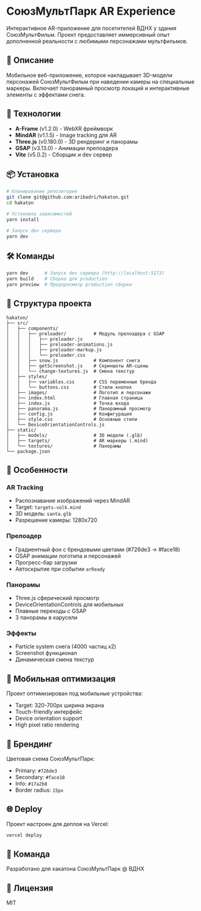 # СоюзМультПарк AR Experience

Интерактивное AR-приложение для посетителей ВДНХ у здания СоюзМультФильм. Проект предоставляет иммерсивный опыт дополненной реальности с любимыми персонажами мультфильмов.

## 🎯 Описание

Мобильное веб-приложение, которое накладывает 3D-модели персонажей СоюзМультФильм при наведении камеры на специальные маркеры. Включает панорамный просмотр локаций и интерактивные элементы с эффектами снега.

## 🚀 Технологии

- **A-Frame** (v1.2.0) - WebXR фреймворк
- **MindAR** (v1.1.5) - Image tracking для AR
- **Three.js** (v0.180.0) - 3D рендеринг и панорамы
- **GSAP** (v3.13.0) - Анимации прелоадера
- **Vite** (v5.0.2) - Сборщик и dev сервер

## 📦 Установка

```bash
# Клонирование репозитория
git clone git@github.com:aribadri/hakaton.git
cd hakaton

# Установка зависимостей
yarn install

# Запуск dev сервера
yarn dev
```

## 🛠️ Команды

```bash
yarn dev      # Запуск dev сервера (http://localhost:5173)
yarn build    # Сборка для production
yarn preview  # Предпросмотр production сборки
```

## 📁 Структура проекта

```
hakaton/
├── src/
│   ├── components/
│   │   ├── preloader/          # Модуль прелоадера с GSAP
│   │   │   ├── preloader.js
│   │   │   ├── preloader-animations.js
│   │   │   ├── preloader-markup.js
│   │   │   └── preloader.css
│   │   ├── snow.js             # Компонент снега
│   │   ├── getScreenshot.js    # Скриншоты AR-сцены
│   │   └── change-textures.js  # Смена текстур
│   ├── styles/
│   │   ├── variables.css       # CSS переменные бренда
│   │   └── buttons.css         # Стили кнопок
│   ├── images/                 # Логотип и персонажи
│   ├── index.html              # Главная страница
│   ├── index.js                # Точка входа
│   ├── panorama.js             # Панорамный просмотр
│   ├── config.js               # Конфигурация
│   ├── style.css               # Основные стили
│   └── DeviceOrientationControls.js
├── static/
│   ├── models/                 # 3D модели (.glb)
│   ├── targets/                # AR маркеры (.mind)
│   └── textures/               # Панорамы
└── package.json
```

## 🎨 Особенности

### AR Tracking
- Распознавание изображений через MindAR
- Target: `targets-volk.mind`
- 3D модель: `santa.glb`
- Разрешение камеры: 1280x720

### Прелоадер
- Градиентный фон с брендовыми цветами (#726de3 → #face18)
- GSAP анимации логотипа и персонажей
- Прогресс-бар загрузки
- Автоскрытие при событии `arReady`

### Панорамы
- Three.js сферический просмотр
- DeviceOrientationControls для мобильных
- Плавные переходы с GSAP
- 3 панорамы в карусели

### Эффекты
- Particle system снега (4000 частиц x2)
- Screenshot функционал
- Динамическая смена текстур

## 📱 Мобильная оптимизация

Проект оптимизирован под мобильные устройства:
- Target: 320-700px ширина экрана
- Touch-friendly интерфейс
- Device orientation support
- High pixel ratio rendering

## 🎨 Брендинг

Цветовая схема СоюзМультПарк:
- Primary: `#726de3`
- Secondary: `#face18`
- Info: `#17a2b8`
- Border radius: `15px`

## 🌐 Deploy

Проект настроен для деплоя на Vercel:

```bash
vercel deploy
```

## 👥 Команда

Разработано для хакатона СоюзМультПарк @ ВДНХ

## 📄 Лицензия

MIT
